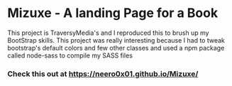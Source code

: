 # Mizuxe - A landing Page for a Book
This project is TraversyMedia's and I reproduced this to brush up my BootStrap skills. This project was really interesting because I had to tweak bootstrap's default colors and few other classes and used a npm package called node-sass to compile my SASS files
### Check this out at https://neero0x01.github.io/Mizuxe/
